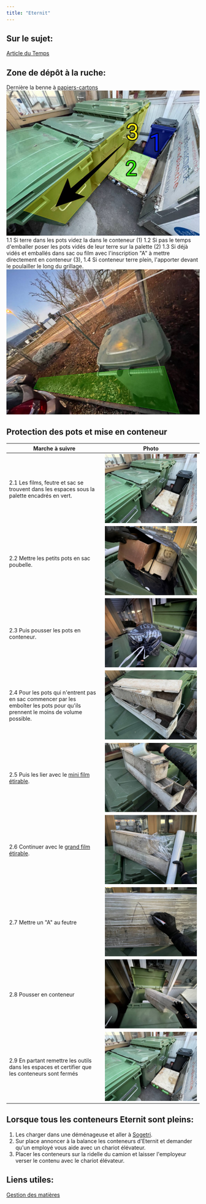 ```yaml
---
title: "Eternit"
---
```


## Sur le sujet:
[Article du Temps](https://www.letemps.ch/economie/eternit-matiere-darchitecte)
## Zone de dépôt à la ruche:
Dernière la benne à [papiers-cartons](notes/equipements/consommables/PapierCartonMelange1-02et4.md)
![i_eternit1](/notes/pieces_jointes/images/i_gestionMatieres/i_eternit/i_eternit1.jpg)1.1 Si terre dans les pots videz la dans le conteneur (1)
1.2 Si pas le temps d'emballer poser les pots vidés de leur terre sur la palette (2)
1.3 Si déjà vidés et emballés dans sac ou film avec l'inscription "A" à mettre directement en conteneur (3), 
1.4 Si conteneur terre plein, l'apporter devant le poulailler le long du grillage.
![i_eternit1-3](/notes/pieces_jointes/images/i_gestionMatieres/i_eternit/i_eternit1-3.jpg)
## Protection des pots et mise en conteneur
| Marche à suivre | Photo |
|---|---|
|2.1 Les films, feutre et sac se trouvent dans les espaces sous la palette encadrés en vert.|![i_Eternet2-1_2-9](/notes/pieces_jointes/images/i_gestionMatieres/i_eternit/i_Eternet2-1_2-9.jpg)|
|2.2 Mettre les petits pots en sac poubelle.|![I_Eternit2-2](/notes/pieces_jointes/images/i_gestionMatieres/i_eternit/I_Eternit2-2.jpg)|
|2.3 Puis pousser les pots en conteneur.|![I_Eternit2-3](/notes/pieces_jointes/images/i_gestionMatieres/i_eternit/I_Eternit2-3.jpg)|
|2.4 Pour les pots qui n'entrent pas en sac commencer par les emboîter les pots pour qu'ils prennent le moins de volume possible.|![I_Eternit2-4](/notes/pieces_jointes/images/i_gestionMatieres/i_eternit/I_Eternit2-4.jpg)|
|2.5 Puis les lier avec le [mini film étirable](/notes/equipements/consommables/C_MiniFilmEtirable.md).|![I_Eternit2-5](/notes/pieces_jointes/images/i_gestionMatieres/i_eternit/I_Eternit2-5.jpg)|
|2.6 Continuer avec le [grand film étirable](/notes/equipements/consommables/C_FilmEtirable.md).|![I_Eternit2-6](/notes/pieces_jointes/images/i_gestionMatieres/i_eternit/I_Eternit2-6.jpg)|
|2.7 Mettre un "A" au feutre|![I_Eternit2-7](/notes/pieces_jointes/images/i_gestionMatieres/i_eternit/I_Eternit2-7.jpg)|
|2.8 Pousser en conteneur|![I_Eternit2-8](/notes/pieces_jointes/images/i_gestionMatieres/i_eternit/I_Eternit2-8.jpg)|
|2.9 En partant remettre les outils dans les espaces et certifier que les conteneurs sont fermés|![i_Eternet2-1_2-9](/notes/pieces_jointes/images/i_gestionMatieres/i_eternit/i_Eternet2-1_2-9.jpg)|
## Lorsque tous les conteneurs Eternit sont pleins:
1. Les charger dans une déménageuse et aller à [Sogetri](notes/gestionDesMatieres/fournisseurGestionDesMatieres/Sogetri.md).
2. Sur place annoncer à la balance les conteneurs d'Eternit et demander qu'un employé vous aide avec un chariot élévateur.
3. Placer les conteneurs sur la ridelle du camion et laisser l'employeur verser le contenu avec le chariot élévateur.
## Liens utiles:
[Gestion des matières](notes/departements/D_GestionDesMatieres.md)